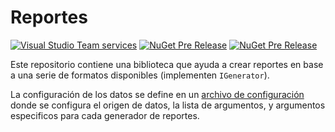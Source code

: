# Reportes

[![Visual Studio Team services](https://img.shields.io/vso/build/huchim/7265cf4b-20e4-4e28-b5a9-6be685fc92e5/4.svg)]()
[![NuGet Pre Release](https://img.shields.io/nuget/v/Jaguar.Reporting.svg?style=flat-square)]()
[![NuGet Pre Release](https://img.shields.io/nuget/vpre/Jaguar.Reporting.svg?style=flat-square)]()


Este repositorio contiene una biblioteca que ayuda a crear reportes en base a una serie
de formatos disponibles (implementen `IGenerator`).

La configuración de los datos se define en un [archivo de configuración](docs/ReportConfiguration.md)
donde se configura el origen de datos, la lista de argumentos, y argumentos especificos para
cada generador de reportes.





